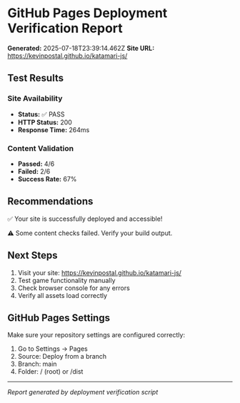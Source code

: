 # GitHub Pages Deployment Verification Report

**Generated:** 2025-07-18T23:39:14.462Z
**Site URL:** https://kevinpostal.github.io/katamari-js/

## Test Results

### Site Availability
- **Status:** ✅ PASS
- **HTTP Status:** 200
- **Response Time:** 264ms

### Content Validation
- **Passed:** 4/6
- **Failed:** 2/6
- **Success Rate:** 67%

## Recommendations

✅ Your site is successfully deployed and accessible!

⚠️  Some content checks failed. Verify your build output.

## Next Steps

1. Visit your site: https://kevinpostal.github.io/katamari-js/
2. Test game functionality manually
3. Check browser console for any errors
4. Verify all assets load correctly

## GitHub Pages Settings

Make sure your repository settings are configured correctly:
1. Go to Settings → Pages
2. Source: Deploy from a branch
3. Branch: main
4. Folder: / (root) or /dist

---
*Report generated by deployment verification script*
